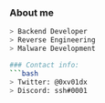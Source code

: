 ### About me

```bash
> Backend Developer
> Reverse Engineering
> Malware Development 

### Contact info:
```bash
> Twitter: @0xv01dx
> Discord: ssh#0001
```

